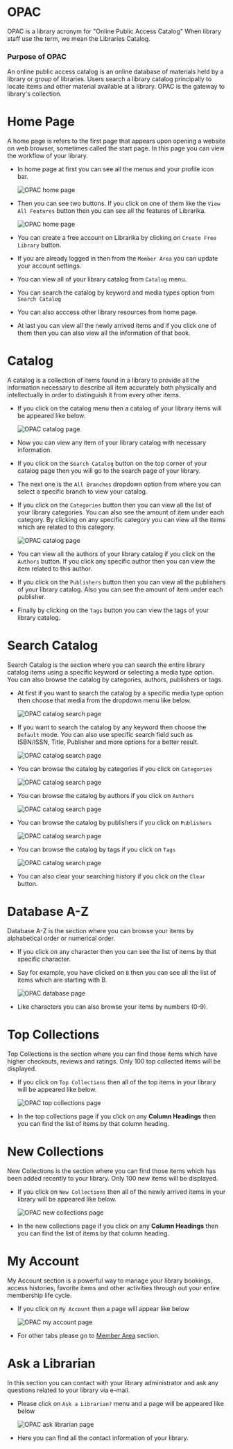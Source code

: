 # OPAC

OPAC is a library acronym for "Online Public Access Catalog" When library staff use the term, we mean the Libraries Catalog.

### Purpose of OPAC

An online public access catalog is an online database of materials held by a library or group of libraries. Users search a library catalog principally to locate items and other material available at a library. OPAC is the gateway to library's collection.

# Home Page

A home page is refers to the first page that appears upon opening a website on web browser, sometimes called the start page. In this page you can view the workflow of your library.

* In home page at first you can see all the menus and your profile icon bar. 
	
	![OPAC home page](img/opac_home_menu.png)
   
* Then you can see two buttons. If you click on one of them like the `View All Features` button then you can see all the features of Librarika.

	![OPAC home page](img/opac_home_view_feature1.png)

* You can create a free account on Librarika by clicking on `Create Free Library` button.
* If you are already logged in then from the `Member Area` you can update your account settings.
* You can view all of your library catalog from `Catalog` menu.
* You can search the catalog by keyword and media types option from `Search Catalog`
* You can also acccess other library resources from home page.
* At last you can view all the newly arrived items and if you click one of them then you can also view all the information of that book.

# Catalog

A catalog is a collection of items found in a library to provide all the information necessary to describe all item accurately both physically and intellectually in order to distinguish it from every other items.

* If you click on the catalog menu then a catalog of your library items will be appeared like below.

	![OPAC catalog page](img/opac_catalogs_page.png)

* Now you can view any item of your library catalog with necessary information.
* If you click on the `Search Catalog` button on the top corner of your catalog page then you will go to the search page of your library.
* The next one is the `All Branches` dropdown option from where you can select a specific branch to view your catalog.
* If you click on the `Categories` button then you can view all the list of your library categories. You can also see the amount of item under each category. By clicking on any specific category you can view all the items which are related to this category.

	![OPAC catalog page](img/opac_categories_page.png)

* You can view all the authors of your library catalog if you click on the `Authors` button. If you click any specific author then you can view the item related to this author.
* If you click on the `Publishers` button then you can view all the publishers of your library catalog. Also you can see the amount of item under each publisher.
* Finally by clicking on the `Tags` button you can view the tags of your library catalog.


# Search Catalog

Search Catalog is the section where you can search the entire library catalog items using a specific keyword or selecting a media type option. You can also browse the catalog by categories, authors, publishers or tags.

* At first if you want to search the catalog by a specific media type option then choose that media from the dropdown menu like below.

	![OPAC catalog search page](img/opac_catalog_search_mediatype.png)

* If you want to search the catalog by any keyword then choose the `Default` mode. You can also use specific search field such as ISBN/ISSN, Title, Publisher and more options for a better result.

	![OPAC catalog search page](img/opac_catalog_search_keyword.png)

* You can browse the catalog by categories if you click on `Categories`

	![OPAC catalog search page](img/opac_catalog_search_categories.png)

* You can browse the catalog by authors if you click on `Authors`

	![OPAC catalog search page](img/opac_catalog_search_authors.png)

* You can browse the catalog by publishers if you click on `Publishers`

	![OPAC catalog search page](img/opac_catalog_search_publishers.png)

* You can browse the catalog by tags if you click on `Tags`

	![OPAC catalog search page](img/opac_catalog_search_tags.png)

* You can also clear your searching history if you click on the `Clear` button.


# Database A-Z

Database A-Z is the section where you can browse your items by alphabetical order or numerical order.

* If you click on any character then you can see the list of items by that specific character.
* Say for example, you have clicked on `B` then you can see all the list of items which are starting with B.

	![OPAC database page](img/opac_database_a-z.png)

* Like characters you can also browse your items by numbers (0-9).

# Top Collections

Top Collections is the section where you can find those items which have higher checkouts, reviews and ratings. Only 100 top collected items will be displayed.

* If you click on `Top Collections` then all of the top items in your library will be appeared like below.

 	![OPAC top collections page](img/opac_top_collection.png)

* In the top collections page if you click on any **Column Headings** then you can find the  list of items by that column heading.

# New Collections

New Collections is the section where you can find those items which has been added recently to your library. Only 100 new items will be displayed.

* If you click on `New Collections` then all of the newly arrived items in your library will be appeared like below.

 	![OPAC new collections page](img/opac_new_collection.png)

* In the new collections page if you click on any **Column Headings** then you can find the list of items by that column heading.


# My Account

My Account section is a powerful way to manage your library bookings, access histories, favorite items and other activities through out your entire membership life cycle.

* If you click on `My Account` then a page will appear like below

	![OPAC my account page](img/opac_my_account.png)

* For other tabs please go to [Member Area](member-area) section.

# Ask a Librarian

In this section you can contact with your library administrator and ask any questions related to your library via e-mail.

* Please click on `Ask a Librarian?` menu and a page will be appeared like below

	![OPAC ask librarian page](img/opac_ask_librarian.png)

* Here you can find all the contact information of your library. 